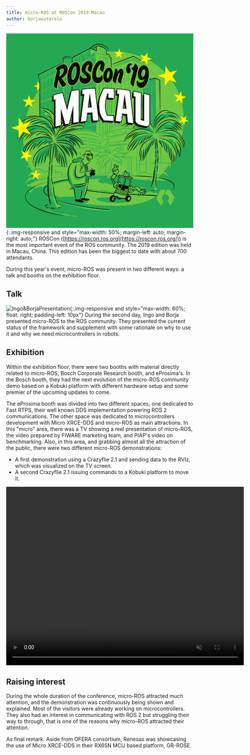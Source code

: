 ```yaml
---
title: micro-ROS at ROSCon 2019 Macau
author: borjaouterelo 
---
```


![ROSCon2019Macau](/img/posts/ROSConMacau.png){:.img-responsive and style="max-width: 50%; margin-left: auto; margin-right: auto;"}
ROSCon ([https://roscon.ros.org](https://roscon.ros.org/)) is the most important event of the ROS community. 
The 2019 edition was held in Macau, China.
This edition has been the biggest to date with about 700 attendants.

During this year's event, micro-ROS was present in two different ways: a talk and booths on the exhibition floor.

## Talk

![Ingo&BorjaPresentation](https://pbs.twimg.com/media/EIRm9RPXYAAKwnN?format=jpg&name=large){:.img-responsive and style="max-width: 60%; float: right; padding-left: 10px"}
During the second day, Ingo and Borja presented micro-ROS to the ROS community.
They presented the current status of the framework and supplement with some rationale on why to use it and why we need microcontrollers in robots.

## Exhibition

Within the exhibition floor, there were two booths with material directly related to micro-ROS, Bosch Corporate Research booth, and eProsima's.
In the Bosch booth, they had the next evolution of the micro-ROS community demo based on a Kobuki platform with different hardware setup and some premier of the upcoming updates to come.

The eProsima booth was divided into two different spaces, one dedicated to Fast RTPS, their well known DDS implementation powering ROS 2 communications.
The other space was dedicated to microcontrollers development with Micro XRCE-DDS and micro-ROS as main attractions.
In this "micro" area, there was a TV showing a reel presentation of micro-ROS, the video prepared by FIWARE marketing team, and PIAP's video on benchmarking.
Also, in this area, and grabbing almost all the attraction of the public, there were two different micro-ROS demonstrations:
* A first demonstration using a Crazyflie 2.1 and sending data to the RVIz, which was visualized on the TV screen.
* A second Crazyflie 2.1 issuing commands to a Kobuki platform to move it.

<video width="640" height="480" align="middle" autoplay loop muted>
    <source src="/img/posts/2019-11-01-micro-ROS-at-ROSCon2019.mp4" type="video/mp4">
</video>

## Raising interest

During the whole duration of the conference, micro-ROS attracted much attention, and the demonstration was continuously being shown and explained.
Most of the visitors were already working on microcontrollers. They also had an interest in communicating with ROS 2 but struggling their way to through, that is one of the reasons why micro-ROS attracted their attention.

As final remark.
Aside from OFERA consortium, Renesas was showcasing the use of Micro XRCE-DDS in their  RX65N MCU based platform, GR-ROSE.
